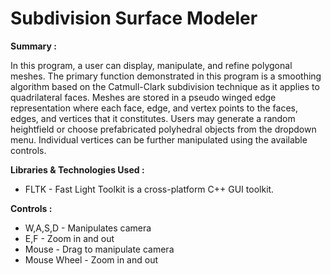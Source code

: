 # Subdivision Surface Modeler

__Summary :__

In this program, a user can display, manipulate, and refine polygonal meshes.  The primary function demonstrated in this program is a smoothing algorithm based on the Catmull-Clark subdivision technique as it applies to quadrilateral faces.  Meshes are stored in a pseudo winged edge representation where each face, edge, and vertex points to the faces, edges, and vertices that it constitutes.  Users may generate a random heightfield or choose prefabricated polyhedral objects from the dropdown menu.  Individual vertices can be further manipulated using the available controls. 

__Libraries & Technologies Used :__
* FLTK - Fast Light Toolkit is a cross-platform C++ GUI toolkit.

__Controls :__
* W,A,S,D - Manipulates camera
* E,F - Zoom in and out
* Mouse - Drag to manipulate camera
* Mouse Wheel - Zoom in and out
